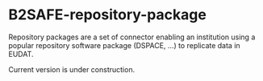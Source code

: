 B2SAFE-repository-package
=========================

Repository packages are a set of connector enabling an institution using a 
popular repository software package (DSPACE, ...) to replicate data in EUDAT.

Current version is under construction.
